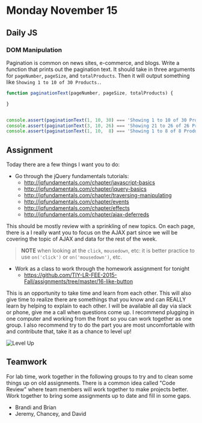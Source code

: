 # Monday November 15


## Daily JS

### DOM Manipulation

Pagination is common on news sites, e-commerce, and blogs.
Write a function that prints out the pagination text.
It should take in three arguments for `pageNumber`, `pageSize`, and `totalProducts`.
Then it will output something like `Showing 1 to 10 of 30 Products.`.

```js
function paginationText(pageNumber, pageSize, totalProducts) {

}


console.assert(paginationText(1, 10, 30) === 'Showing 1 to 10 of 30 Products.')
console.assert(paginationText(3, 10, 26) === 'Showing 21 to 26 of 26 Products.')
console.assert(paginationText(1, 10,  8) === 'Showing 1 to 8 of 8 Products.')
```

## Assignment

Today there are a few things I want you to do:

* Go through the jQuery fundamentals tutorials:
  * http://jqfundamentals.com/chapter/javascript-basics
  * http://jqfundamentals.com/chapter/jquery-basics
  * http://jqfundamentals.com/chapter/traversing-manipulating
  * http://jqfundamentals.com/chapter/events
  * http://jqfundamentals.com/chapter/effects
  * http://jqfundamentals.com/chapter/ajax-deferreds

This should be mostly review with a sprinkling of new topics.
On each page, there is a
I really want you to focus on the AJAX part since we will be covering the topic of AJAX and data for the rest of the week.

> **NOTE** when looking at the `click`, `mousedown`, etc: it is better practice to use `on('click')` or `on('mousedown')`, etc.

* Work as a class to work through the homework assignment for tonight
  * https://github.com/TIY-LR-FEE-2015-Fall/assignments/tree/master/16-like-button

This is an opportunity to take time and learn from each other.
This will also give time to realize there are somethings that you know and can REALLY learn by helping to explain to each other.
I will be available all day via slack or phone, give me a call when questions come up.
I recommend plugging in one computer and working from the front so you can work together as one group.
I also recommend try to do the part you are most uncomfortable with and contribute that, take it as a chance to level up!

![Level Up](http://i1214.photobucket.com/albums/cc484/levelxup/newluad.gif)

## Teamwork

For lab time, work together in the following groups to try and to clean some things up on old assignments.
There is a common idea called "Code Review" where team members will work together to make projects better.
Work together to bring some assignments up to date and fill in some gaps.

* Brandi and Brian
* Jeremy, Chancey, and David
